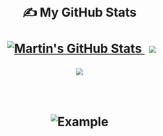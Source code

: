 
<br>

<h1 align="center">

&#x270d; My GitHub Stats

<div align="center">

<a   href="https://github.com/jadabuawwad/jadabuawwad">
  <img  style="margin-left:10px; margin-top:10px;" src="https://github-readme-stats.vercel.app/api?username=jadaboawwad&show_icons=true&theme=github_dark" alt="Martin's GitHub Stats" />
</a>

<a href="https://github.com/jadabuawwad/jadabuawwad">
  <img style="margin-left:10px; margin-top:10px;"  src="https://github-readme-stats.vercel.app/api/wakatime?username=jadaboawwad&theme=github_dark" />
</a>


![](https://komarev.com/ghpvc/?username=jadabuawwad&color=red&style=flat-square&label=PROFILE+VIEWS)

</div>

<br/>

![Example](https://raw.githubusercontent.com/matfantinel/matfantinel/master/waves.svg)
